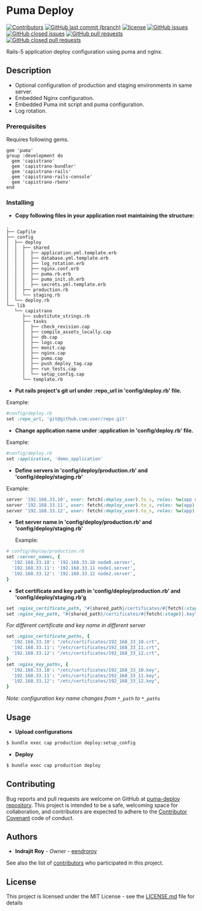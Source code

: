 # Puma Deploy
[![Contributors](https://img.shields.io/github/contributors/eendroroy/puma-deploy.svg)](https://github.com/eendroroy/puma-deploy/graphs/contributors)
[![GitHub last commit (branch)](https://img.shields.io/github/last-commit/eendroroy/puma-deploy/master.svg)](https://github.com/eendroroy/puma-deploy)
[![license](https://img.shields.io/github/license/eendroroy/puma-deploy.svg)](https://github.com/eendroroy/puma-deploy/blob/master/LICENSE)
[![GitHub issues](https://img.shields.io/github/issues/eendroroy/puma-deploy.svg)](https://github.com/eendroroy/puma-deploy/issues)
[![GitHub closed issues](https://img.shields.io/github/issues-closed/eendroroy/puma-deploy.svg)](https://github.com/eendroroy/puma-deploy/issues?q=is%3Aissue+is%3Aclosed)
[![GitHub pull requests](https://img.shields.io/github/issues-pr/eendroroy/puma-deploy.svg)](https://github.com/eendroroy/puma-deploy/pulls)
[![GitHub closed pull requests](https://img.shields.io/github/issues-pr-closed/eendroroy/puma-deploy.svg)](https://github.com/eendroroy/puma-deploy/pulls?q=is%3Apr+is%3Aclosed)

Rails-5 application deploy configuration using puma and nginx.

## Description

- Optional configuration of production and staging environments in same server.
- Embedded Nginx configuration.
- Embedded Puma init script and puma configuration.
- Log rotation.

### Prerequisites

Requires following gems.

```
gem 'puma'
group :development do
  gem 'capistrano'
  gem 'capistrano-bundler'
  gem 'capistrano-rails'
  gem 'capistrano-rails-console'
  gem 'capistrano-rbenv'
end
```

### Installing

- **Copy following files in your application root maintaining the structure:**

```
.
├── Capfile
├── config
│  ├── deploy
│  │  ├── shared
│  │  │  ├── application.yml.template.erb
│  │  │  ├── database.yml.template.erb
│  │  │  ├── log_rotation.erb
│  │  │  ├── nginx.conf.erb
│  │  │  ├── puma.rb.erb
│  │  │  ├── puma_init.sh.erb
│  │  │  ├── secrets.yml.template.erb
│  │  ├── production.rb
│  │  └── staging.rb
│  └── deploy.rb
└── lib
   └── capistrano
      ├── substitute_strings.rb
      ├── tasks
      │  ├── check_revision.cap
      │  ├── compile_assets_locally.cap
      │  ├── db.cap
      │  ├── logs.cap
      │  ├── monit.cap
      │  ├── nginx.cap
      │  ├── puma.cap
      │  ├── push_deploy_tag.cap
      │  ├── run_tests.cap
      │  └── setup_config.cap
      └── template.rb
```

- **Put rails project's git url under :repo_url in 'config/deploy.rb' file.**

Example:
```ruby
#config/deploy.rb
set :repo_url, 'git@github.com:user/repo.git'
```

- **Change application name under :application in 'config/deploy.rb' file.**

Example:
```ruby
#config/deploy.rb
set :application, 'demo_application'
```

- **Define servers in 'config/deploy/production.rb' and 'config/deploy/staging.rb'**

Example:
```ruby
server '192.168.33.10', user: fetch(:deploy_user).to_s, roles: %w(app db), primary: true
server '192.168.33.11', user: fetch(:deploy_user).to_s, roles: %w(app), primary: true
server '192.168.33.12', user: fetch(:deploy_user).to_s, roles: %w(app), primary: true
```

- **Set server name in 'config/deploy/production.rb' and 'config/deploy/staging.rb'**
  
  Example:
  
```ruby
# config/deploy/production.rb
set :server_names, {
  '192.168.33.10': '192.168.33.10 node0.server',
  '192.168.33.11': '192.168.33.11 node1.server',
  '192.168.33.12': '192.168.33.12 node2.server',
}
```

- **Set certificate and key path in 'config/deploy/production.rb' and 'config/deploy/staging.rb'g**

```ruby
set :nginx_certificate_path, "#{shared_path}/certificates/#{fetch(:stage)}.crt"
set :nginx_key_path, "#{shared_path}/certificates/#{fetch(:stage)}.key"
```

_For different certificate and key name in different server_

```ruby
set :nginx_certificate_paths, {
  '192.168.33.10': "/etc/certificates/192_168_33_10.crt",
  '192.168.33.11': "/etc/certificates/192_168_33_11.crt",
  '192.168.33.12': "/etc/certificates/192_168_33_12.crt",
}
set :nginx_key_paths, {
  '192.168.33.10': "/etc/certificates/192_168_33_10.key",
  '192.168.33.11': "/etc/certificates/192_168_33_11.key",
  '192.168.33.12': "/etc/certificates/192_168_33_12.key",
}
```

_Note: configuration key name changes from `*_path` to `*_paths`_

## Usage

- **Upload configurations**
  
```bash
$ bundle exec cap production deploy:setup_config
```

- **Deploy**

```bash
$ bundle exec cap production deploy
```

## Contributing

Bug reports and pull requests are welcome on GitHub at [puma-deploy repository](https://github.com/eendroroy/puma-deploy). 
This project is intended to be a safe, welcoming space for collaboration,
and contributors are expected to adhere to the [Contributor Covenant](http://contributor-covenant.org) code of conduct.

## Authors

* **Indrajit Roy** - *Owner* - [eendroroy](https://github.com/eendroroy)

See also the list of [contributors](CONTRIBUTORS.md) who participated in this project.

## License

This project is licensed under the MIT License - see the [LICENSE.md](LICENSE.md) file for details


